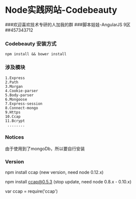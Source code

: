 ﻿# Node实践网站-Codebeauty 

###欢迎喜欢技术专研的人加我的群 
###脚本娃娃-AngularJS 9区 ##457343712

### Codebeauty 安装方式

  ```
  npm install && bower install 
  ```

### 涉及模块

 ```
 1.Express
 2.Path
 3.Morgan
 4.Cookie-parser
 5.Body-parser
 6.Mongoose
 7.Express-session
 8.Connect-mongo
 9.Https 
 10.Ccap
 11.Bcrypt
  ........ 

 ```


### Notices

由于使用到了mongoDb，所以要自行安装






### Version

npm install ccap (new version, need node 0.12.x)

npm install ccap@0.5.3 (stop update, need node 0.8.x - 0.10.x)

var ccap = require('ccap')



